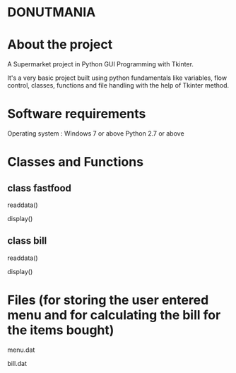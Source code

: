 # DONUTMANIA
# About the project
A Supermarket project in Python GUI Programming with Tkinter. 


It's a very basic project built using python fundamentals like variables, flow control, classes, functions and  file handling with the help of Tkinter method.
# Software requirements
Operating system : Windows 7 or above
Python 2.7 or above 

# Classes and Functions 
## class fastfood
readdata()

display()

## class bill
readdata()

display()

# Files (for storing the user entered menu and for calculating the bill for the items bought)
menu.dat

bill.dat 

